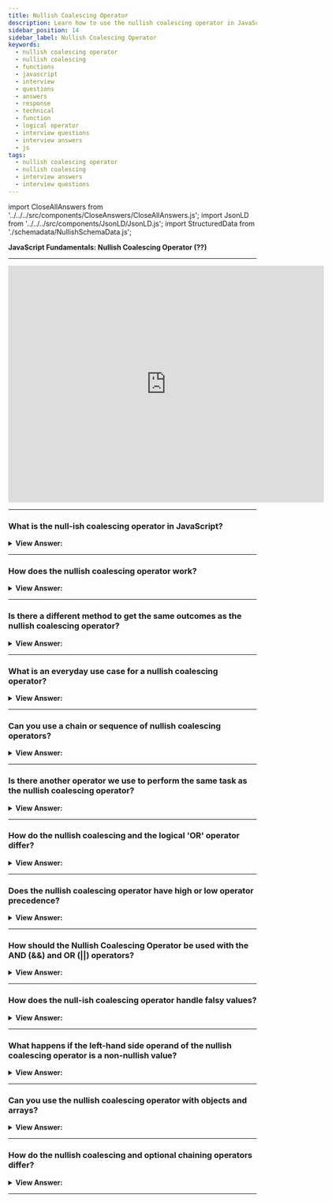 ```yaml
---
title: Nullish Coalescing Operator
description: Learn how to use the nullish coalescing operator in JavaScript. Explain how the nullish coalescing operator works? Frontend Developer Interview Questions
sidebar_position: 14
sidebar_label: Nullish Coalescing Operator
keywords:
  - nullish coalescing operator
  - nullish coalescing
  - functions
  - javascript
  - interview
  - questions
  - answers
  - response
  - technical
  - function
  - logical operator
  - interview questions
  - interview answers
  - js
tags:
  - nullish coalescing operator
  - nullish coalescing
  - interview answers
  - interview questions
---
```


import CloseAllAnswers from '../../../src/components/CloseAnswers/CloseAllAnswers.js';
import JsonLD from '../../../src/components/JsonLD/JsonLD.js';
import StructuredData from './schemadata/NullishSchemaData.js';

<JsonLD data={StructuredData} />

<head>
  <title>Nullish Coalescing Operator: JavaScript Frontend Interview</title>
</head>

**JavaScript Fundamentals: Nullish Coalescing Operator (??)**

---

<div class='videoWrapper'>
<iframe
    width="640"
    height="480"
    src="https://www.youtube.com/embed/ALH_gpGjHnA"
    frameborder="0"
    allow="autoplay; encrypted-media"
    allowfullscreen
>
</iframe>
</div>

---

<CloseAllAnswers />

### What is the null-ish coalescing operator in JavaScript?

<details>
  <summary><strong>View Answer:</strong></summary>
  <div>
  <div><strong>Interview Response:</strong> Introduced in ES2020, The nullish coalescing operator is a binary operator (??) that returns a value based on a null or undefined condition.</div><br/>
  </div>
</details>

---

### How does the nullish coalescing operator work?

<details>
  <summary><strong>View Answer:</strong></summary>
  <div>
  <div><strong>Interview Response:</strong> The nullish coalescing operator is a binary operator (??) that returns the value of its left-hand side operand if it's not null or undefined; otherwise, it returns the value of its right-hand side operand.</div><br />
  <div><strong>Technical Response:</strong> In simple terms, the ?? returns the first argument if it is not null/undefined—otherwise, the second one.<br /><br />
  <strong>Example:</strong> The nullish coalescing operator, for example, is denoted by two question marks (??).<br /><br />
  <strong>The result of a ?? b is:</strong><br /><br />
    <ol>
      <li>if a is defined, then a,</li>
      <li>if a is not defined, then b.</li>
      </ol>
  </div><br />
  <div><strong className="codeExample">Code Example:</strong><br /><br />

  <div></div>

```js
const foo = null ?? 'default string';
console.log(foo);
// expected output: "default string"

const baz = 0 ?? 42;
console.log(baz);
// expected output: 0
```

  </div>
  </div>
</details>

---

### Is there a different method to get the same outcomes as the nullish coalescing operator?

<details>
  <summary><strong>View Answer:</strong></summary>
  <div>
  <div><strong>Interview Response:</strong> Yes, we can use the not equals strict equality operator to check to see if the first value is not equal to null or undefined, otherwise, it returns the value of its right-hand side operand.
  </div><br />
  <div><strong className="codeExample">Code Example:</strong><br /><br />

  <div></div>

```js
// We can rewrite result = a ?? b using the NOT equal (!==) operator.
result = a !== null && a !== undefined ? a : b;
```

  </div>
  </div>
</details>

---

### What is an everyday use case for a nullish coalescing operator?

<details>
  <summary><strong>View Answer:</strong></summary>
  <div>
  <div><strong>Interview Response:</strong> An everyday use case for the nullish coalescing operator is to provide a default value for a potentially undefined variable.</div><br />
  <div><strong className="codeExample">Code Example:</strong><br /><br />

  <div></div>

```js
// here we show Anonymous if user is not defined
let user;

console.log(user ?? 'Anonymous'); // Anonymous

// if the user has any value except null or undefined
let user = 'John';

console.log(user ?? 'Anonymous'); // John
```

  </div>
  </div>
</details>

---

### Can you use a chain or sequence of nullish coalescing operators?

<details>
  <summary><strong>View Answer:</strong></summary>
  <div>
  <div><strong>Interview Response:</strong> Yes, we can use a sequence of nullish coalescing operators to select the first value from a list that is not null or undefined.</div><br />
  <div><strong className="codeExample">Code Example:</strong><br /><br />

  <div></div>

```js
let firstName = null;
let lastName = null;
let nickName = 'Supercoder';

// shows the first defined value:
console.log(firstName ?? lastName ?? nickName ?? 'Anonymous'); // Supercoder
```

  </div>
  </div>
</details>

---

### Is there another operator we use to perform the same task as the nullish coalescing operator?

<details>
  <summary><strong>View Answer:</strong></summary>
  <div>
  <div><strong>Interview Response:</strong> The logical (||) operator can be used the same way as the nullish coalescing operator.</div><br />
  <div><strong className="codeExample">Code Example:</strong><br /><br />

  <div></div>

```js
let firstName = null;
let lastName = null;
let nickName = 'Supercoder';

// shows the first truthy value:
alert(firstName || lastName || nickName || 'Anonymous'); // Supercoder
```

  </div>
  </div>
</details>

---

### How do the nullish coalescing and the logical 'OR' operator differ?

<details>
  <summary><strong>View Answer:</strong></summary>
  <div>
  <div><strong>Interview Response:</strong> The nullish coalescing operator only checks for nullish values, null or undefined, while the logical OR operator, checks for any falsy value.
  </div><br />
  <div><strong>Technical Response:</strong> The primary difference is that the Nullish Coalescing Operator (??) returns the right operand only if the left operand is null or undefined, while the Logical OR (||) returns the right operand for any falsy value.
  </div><br />
  <div><strong className="codeExample">Code Example:</strong><br /><br />

  <div></div>

```js
let height = 0;

console.log(height || 100); // 100
console.log(height ?? 100); // 0
```

  </div>
  </div>
</details>

---

### Does the nullish coalescing operator have high or low operator precedence?

<details>
  <summary><strong>View Answer:</strong></summary>
  <div>
  <div><strong>Interview Response:</strong> According to the MDN, the precedence of the nullish coalescing operators is low.</div><br />
  <div><strong>Technical Response:</strong> The precedence of the ?? operator is relatively low: 5 in the MDN table. So ?? is evaluated before = and ?. But after most other operations, such as +, *. So if we’d like to choose a value with ?? in an expression with other operators, consider adding parentheses.<br /><br />
  </div><br />
  <div><strong className="codeExample">Code Example:</strong><br /><br />

  <div></div>

```js
let height = null;
let width = null;

// important: use parentheses
let area = (height ?? 100) * (width ?? 50);

alert(area); // 5000
```

  </div>
  </div>
</details>

---

### How should the Nullish Coalescing Operator be used with the AND (&&) and OR (||) operators?

<details>
  <summary><strong>View Answer:</strong></summary>
  <div>
  <div><strong>Interview Response:</strong> Using the AND operator directly in line with the nullish coalescing operator is not recommended. It would help by wrapping the AND and OR operators in parentheses as a workaround.</div><br />
  <div><strong>Technical Response:</strong> For safety reasons, JavaScript forbids using ?? together with && and || operators unless parentheses explicitly specify the precedence.<br />
  </div><br />
  <div><strong className="codeExample">Code Example:</strong><br /><br />

  <div></div>

```js
// this will cause a syntax error
let x = 1 && 2 ?? 3; // Error: Syntax error

// Use explicit parentheses to work around it
let x = (1 && 2) ?? 3; // Works

alert(x); // 2
```

  </div>
  </div>
</details>

---

### How does the null-ish coalescing operator handle falsy values?

<details>
  <summary><strong>View Answer:</strong></summary>
  <div>
  <div><strong>Interview Response:</strong> The nullish coalescing operator treats falsy values (such as 0, '', and false) as truthy values, and returns the left-hand side operand if it's not null or undefined.</div><br/>
  </div>
</details>

---

### What happens if the left-hand side operand of the nullish coalescing operator is a non-nullish value?

<details>
  <summary><strong>View Answer:</strong></summary>
  <div>
  <div><strong>Interview Response:</strong> If the left-hand side operand of the nullish coalescing operator is a non-nullish value, it's simply returned and the right-hand side operand is not evaluated.</div><br/>
  </div>
</details>

---

### Can you use the nullish coalescing operator with objects and arrays?

<details>
  <summary><strong>View Answer:</strong></summary>
  <div>
  <div><strong>Interview Response:</strong> Yes, you can use the nullish coalescing operator with objects and arrays. It will return the first non-null and non-undefined operand, whether it's an object, array, or other data type.
  </div><br />
  <div><strong className="codeExample">Code Example:</strong><br /><br />

  <div></div>

```javascript
let obj1 = null;
let obj2 = { name: "John" };

let resultObj = obj1 ?? obj2;

console.log(resultObj);  // Outputs: { name: "John" }

let arr1 = undefined;
let arr2 = [1, 2, 3];

let resultArr = arr1 ?? arr2;

console.log(resultArr);  // Outputs: [1, 2, 3]
```

In these examples, `resultObj` is assigned the value of `obj2` because `obj1` is null, and `resultArr` is assigned the value of `arr2` because `arr1` is undefined.

  </div>
  </div>
</details>

---

### How do the nullish coalescing and optional chaining operators differ?

<details>
  <summary><strong>View Answer:</strong></summary>
  <div>
  <div><strong>Interview Response:</strong> The nullish coalescing operator provides a default value if a variable is null or undefined, while the optional chaining operator allows you to access properties or methods of an object without getting an error if the object is null or undefined.
  </div><br />
  <div><strong className="codeExample">Code Example:</strong><br /><br />

  <div></div>

```javascript
let user = null;

// Nullish coalescing operator
let username = user?.name ?? 'Guest';

console.log(username);  // Outputs: "Guest"
```

In this code, `user?.name` is trying to access the `name` property of `user`. But `user` is null, so `user?.name` evaluates to undefined. As a result, the nullish coalescing operator `??` then assigns the string 'Guest' to `username`.

```javascript
let user2 = { address: null };

// Optional chaining operator
let address = user2.address?.street;

console.log(address);  // Outputs: undefined
```

In this code, `user2.address?.street` is trying to access the `street` property of `address`. But `address` is null, so `user2.address?.street` evaluates to undefined, which is then assigned to `address`.

  </div>
  </div>
</details>

---
